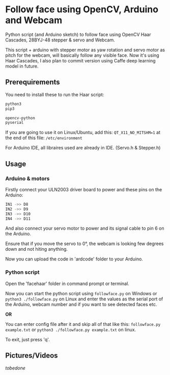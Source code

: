 # Follow face using OpenCV, Arduino and Webcam
Python script (and Arduino sketch) to follow face using OpenCV Haar Cascades, 28BYJ-48 stepper & servo and Webcam.

This script + arduino with stepper motor as yaw rotation and servo motor as pitch for the webcam, will basically follow any visible face.
Now it's using Haar Cascades, I also plan to commit version using Caffe deep learning model in future.

## Prerequirements

You need to install these to run the Haar script:

```bash
python3
pip3

opencv-python
pyserial
```

If you are going to use it on Linux/Ubuntu, add this: `QT_X11_NO_MITSHM=1` at the end of this file: `/etc/environment`

For Arduino IDE, all libraires used are already in IDE. (Servo.h & Stepper.h)

## Usage

### Arduino & motors

Firstly connect your ULN2003 driver board to power and these pins on the Arduino:

```bash
IN1 ->> D8
IN2 ->> D9
IN3 ->> D10
IN4 ->> D11
```
And also connect your servo motor to power and its signal cable to pin 6 on the Arduino.

Ensure that if you move the servo to 0°, the webcam is looking few degrees down and not hiting anything.

Now you can upload the code in 'ardcode' folder to your Arduino.

### Python script

Open the 'facehaar' folder in command prompt or terminal.

Now you can start the python script using `followface.py` on Windows or `python3 ./followface.py` on Linux and enter the values as the serial port of the Arduino, webcam number and if you want to see detected faces etc.

**OR**

You can enter config file after it and skip all of that like this: `followface.py example.txt` or `python3 ./followface.py example.txt` on linux.

To exit, just press 'q'.

## Pictures/Videos
*tobedone*
